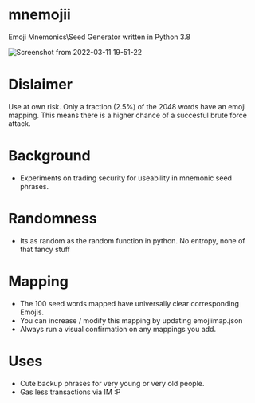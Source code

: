 # mnemojii
Emoji Mnemonics\Seed Generator written in Python 3.8

![Screenshot from 2022-03-11 19-51-22](https://user-images.githubusercontent.com/5864591/157948537-e37cdbcb-e739-48dc-ba6d-e43a776e207d.png)



# Dislaimer 
Use at own risk. Only a fraction (2.5%) of the 2048 words have an emoji mapping. This means there is a higher chance of a succesful brute force attack.


# Background
- Experiments on trading security for useability in mnemonic seed phrases.


# Randomness
- Its as random as the random function in python. No entropy, none of that fancy stuff


# Mapping
- The 100 seed words mapped have universally clear corresponding Emojis.
- You can increase / modify this mapping by updating emojiimap.json
- Always run a visual confirmation on any mappings you add.


# Uses
- Cute backup phrases for very young or very old people.
- Gas less transactions via IM :P
